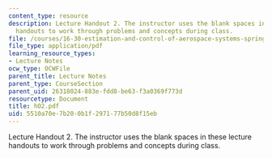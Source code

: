 ```yaml
---
content_type: resource
description: Lecture Handout 2. The instructor uses the blank spaces in these lecture
  handouts to work through problems and concepts during class.
file: /courses/16-30-estimation-and-control-of-aerospace-systems-spring-2004/5510a70e7b200b1f297177b50d8f15eb_hO2.pdf
file_type: application/pdf
learning_resource_types:
- Lecture Notes
ocw_type: OCWFile
parent_title: Lecture Notes
parent_type: CourseSection
parent_uid: 26318024-883e-fdd8-be63-f3a0369f773d
resourcetype: Document
title: hO2.pdf
uid: 5510a70e-7b20-0b1f-2971-77b50d8f15eb
---
```

Lecture Handout 2. The instructor uses the blank spaces in these lecture handouts to work through problems and concepts during class.

